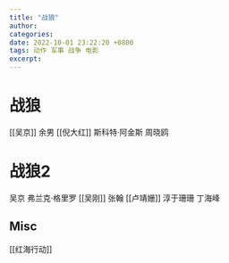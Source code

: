 ```yaml
---
title: "战狼"
author: 
categories: 
date: 2022-10-01 23:22:20 +0800
tags: 动作 军事 战争 电影
excerpt: 
---
```



# 战狼

[[吴京]]
余男
[[倪大红]]
斯科特·阿金斯
周晓鸥


# 战狼2

吴京
弗兰克·格里罗
[[吴刚]]
张翰
[[卢靖姗]]
淳于珊珊
丁海峰



## Misc

[[红海行动]]




